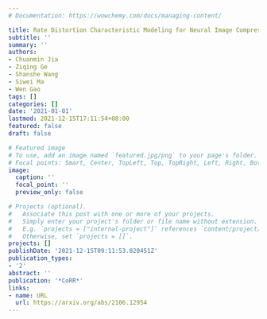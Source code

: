 ```yaml
---
# Documentation: https://wowchemy.com/docs/managing-content/

title: Rate Distortion Characteristic Modeling for Neural Image Compression
subtitle: ''
summary: ''
authors:
- Chuanmin Jia
- Ziqing Ge
- Shanshe Wang
- Siwei Ma
- Wen Gao
tags: []
categories: []
date: '2021-01-01'
lastmod: 2021-12-15T17:11:54+08:00
featured: false
draft: false

# Featured image
# To use, add an image named `featured.jpg/png` to your page's folder.
# Focal points: Smart, Center, TopLeft, Top, TopRight, Left, Right, BottomLeft, Bottom, BottomRight.
image:
  caption: ''
  focal_point: ''
  preview_only: false

# Projects (optional).
#   Associate this post with one or more of your projects.
#   Simply enter your project's folder or file name without extension.
#   E.g. `projects = ["internal-project"]` references `content/project/deep-learning/index.md`.
#   Otherwise, set `projects = []`.
projects: []
publishDate: '2021-12-15T09:11:53.820451Z'
publication_types:
- '2'
abstract: ''
publication: '*CoRR*'
links:
- name: URL
  url: https://arxiv.org/abs/2106.12954
---
```


